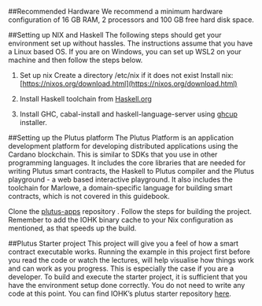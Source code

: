 ##Recommended Hardware
We recommend a minimum hardware configuration of 16 GB RAM, 2 processors and 100 GB free hard disk space.

##Setting up NIX and Haskell 
The following steps should get your environment set up without hassles. The instructions assume that you have a Linux based OS. If you are on Windows, 
you can set up WSL2 on your machine and then follow the steps below.

1. Set up nix 
    Create a directory /etc/nix if it does not exist
    Install nix: [https://nixos.org/download.html](https://nixos.org/download.html) 

2. Install Haskell toolchain from [Haskell.org](https://www.haskell.org/downloads/) 

3. Install GHC, cabal-install and haskell-language-server using [ghcup](https://www.haskell.org/ghcup/) installer.

##Setting up the Plutus platform 
The Plutus Platform is an application development platform for developing distributed applications using the Cardano blockchain. This is similar 
to SDKs that you use in other programming languages. It includes the core libraries that are needed for writing Plutus smart contracts, the Haskell 
to Plutus compiler and the Plutus playground - a web based interactive playground. It also includes the toolchain for Marlowe, a domain-specific language 
for building smart contracts, which is not covered in this guidebook.

Clone the [plutus-apps](https://github.com/input-output-hk/plutus-apps) repository . Follow the steps for building the project. Remember to add 
the IOHK binary cache to your Nix configuration as  mentioned, as that speeds up the build. 

##Plutus Starter project
This project will give you a feel of how a smart contract executable works. Running the example in this project first before you read the code or watch the lectures, will 
help visualise how things work and can work as you progress. This is especially the case if you are a developer. To build and execute the starter project, it is sufficient 
that you have the environment setup done correctly. You do not need to write any code at this point. You can find IOHK’s plutus starter 
repository [here](https://github.com/input-output-hk/plutus-starter).
